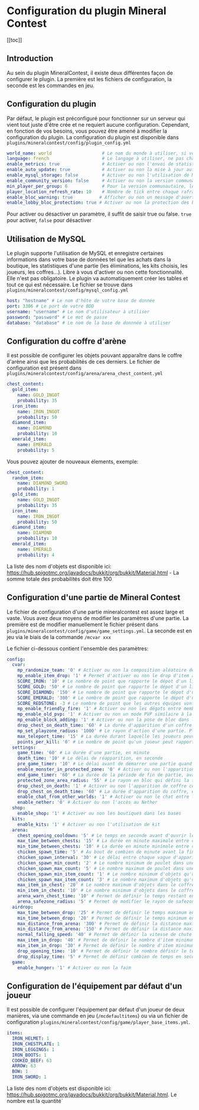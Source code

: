 # Configuration du plugin Mineral Contest

[[toc]]


## Introduction


Au sein du plugin MineralContest, il existe deux différentes façon de configurer le plugin. La première est les fichiers de configuration, la seconde est les commandes en jeu.

## Configuration du plugin


Par défaut, le plugin est préconfiguré pour fonctionner sur un serveur qui vient tout juste d'être crée et ne requiert aucune configuration. Cependant, en fonction de vos besoins, vous pouvez être amené à modifier la configuration du plugin.
La configuration du plugin est disponible dans `plugins/mineralcontest/config/plugin_config.yml`

```yaml
world_name: world                   # Le nom du monde à utiliser, si vous souhaitez executer le plugin dans un monde en particulier, changez la valeur
language: french                    # Le langage à utiliser, ne pas changer. Il manque des traductions dans le plugin pour la version english.
enable_metrics: true                # Activer ou non l'envoi de statistique.
enable_auto_update: true            # Activer ou non la mise à jour automatique du plugin
enable_mysql_storage: false         # Activer ou non l'utilisation de MySQL pour le plugin
enable_community_version: false     # Activer ou non la version communautaire sur le plugin. C'est-à-dire ajouter la possibilité de démarrer plusieurs parties en même temps, non recommandé
min_player_per_group: 6             # Pour la version communautaire, le nombre de joueur minimum par groupe pour que la partie démarre
player_location_refresh_rate: 10    # Nombre de tick entre chaque rafraichissement des HUD des joueurs
enable_bloc_warning: true          # Afficher ou non un message d'avertissement lorsqu'on intéragit avec un bloc dans le monde "world_name"
enable_lobby_bloc_protection: true # Activer ou non la protection des blocs dans le monde "world_name"
```



Pour activer ou désactiver un paramètre, il suffit de saisir true ou false. `true` pour activer, `false` pour désactiver

## Utilisation de MySQL


Le plugin supporte l'utilisation de MySQL et enregistre certaines informations dans votre base de données tel que les achats dans la boutique, les statistiques d'une partie (les éliminations, les kits choisis, les joueurs, les coffres...). Libre à vous d'activer ou non cette fonctionnalité. Elle n'est pas obligatoire.
Le plugin va automatiquement créer les tables et tout ce qui est nécessaire.
Le fichier se trouve dans `plugins/mineralcontest/config/mysql_config.yml`
```yaml
host: "hostname" # Le nom d'hôte de votre base de donnée
port: 3306 # Le port de votre BDD
username: "username" # Le nom d'utilisateur à utiliser
password: "password" # Le mot de passe
database: "database" # Le nom de la base de donnnée à utiliser
```


## Configuration du coffre d'arène


Il est possible de configurer les objets pouvant apparaître dans le coffre d'arène ainsi que les probabilités de ces derniers.
Le fichier de configuration est présent dans `plugins/mineralcontest/config/arena/arena_chest_content.yml`

```yaml
chest_content:
  gold_item:
    name: GOLD_INGOT
    probability: 35
  iron_item:
    name: IRON_INGOT
    probability: 50
  diamond_item:
    name: DIAMOND
    probability: 10
  emerald_item:
    name: EMERALD
    probability: 5
```

Vous pouvez ajouter de nouveaux élements, exemple:
```yaml
chest_content:
  random_item:
    name: DIAMOND_SWORD
    probability: 1
  gold_item:
    name: GOLD_INGOT
    probability: 35
  iron_item:
    name: IRON_INGOT
    probability: 50
  diamond_item:
    name: DIAMOND
    probability: 10
  emerald_item:
    name: EMERALD
    probability: 4
```
La liste des nom d'objets est disponible ici: https://hub.spigotmc.org/javadocs/bukkit/org/bukkit/Material.html - La somme totale des probabilités doit être 100

## Configuration d'une partie de Mineral Contest

Le fichier de configuration d'une partie mineralcontest est assez large et vaste. Vous avez deux moyens de modifier les paramètres d'une partie. La première est de modifier manuellement le fichier présent dans `plugins/mineralcontest/config/game/game_settings.yml`. La seconde est en jeu via le biais de la commande `/mcvar xxx`

Le fichier ci-dessous contient l'ensemble des paramètres:

```yaml
config:
  cvar:
    mp_randomize_team: '0' # Activer ou non la composition aléatoire des équipes, 0 = désactivé, 1 = activé
    mp_enable_item_drop: '1' # Permet d'activer ou non le drop d'item à la mort. 0 pour aucun, 1 pour les minerais uniquement, 2 pour tout
    SCORE_IRON: '10' # Le nombre de point que rapporte le dépot d'un lingot de fer
    SCORE_GOLD: '50' # Le nombre de point que rapporte le dépot d'un lingot de d'or
    SCORE_DIAMOND: '150' # Le nombre de point que rapporte le dépot d'un diamant
    SCORE_EMERALD: '300' # Le nombre de point que rapporte le dépot d'un émeraude
    SCORE_REDSTONE: -3 # Le nombre de point que les autres équipes vont perdre lors du dépot d'une Redstone dans le coffre
    mp_enable_friendly_fire: '1' # Activer ou non les dégats entre membre d'une même équipe
    mp_enable_old_pvp: '1' # Activer ou non un mode PVP similaire à la version 1.8
    mp_enable_block_adding: '1' # Activer ou non la pose de bloc dans la zone d'arène/base
    drop_chest_on_death_time: '60' # La durée d'apparition d'un coffre de joueur mort en seconde
    mp_set_playzone_radius: '1000' # Le rayon d'action d'une partie. Plus la valeur est grande, plus la partie jouable sera grande
    max_teleport_time: '15' # La durée durant laquelle les joueurs peuvent faire /arene, en seconde
    points_per_kill: '0' # Le nombre de point qu'un joueur peut rapporter à son équipe en éliminant un adversaire
  settings:
    game_time: '60' # La durée d'une partie, en minute
    death_time: '10' # Le délai de réapparition, en seconde
    pre_game_timer: '10' # Le délai avant de démarrer une partie quand tout le monde est prêt, en seconde
    enable_monster_in_protected_zone: '0' # Activer ou non l'apparition de monstre dans la zone arène/base
    end_game_timer: '60' # La durée de la période de fin de partie, avant de retourner au monde principal, en seconde
    protected_zone_area_radius: '55' # Le rayon en bloc qui défini la taille de l'arène et des bases
    drop_chest_on_death: '1' # Activer ou non l'apparition de coffre contenant l'ensemble des items d'un joueur à la mort. Il fonctionne avec le mp_enable_item_drop. Au lieu de faire tomber les objets au sol, un coffre apparait avec les objets
    drop_chest_on_death_time: '60' # La durée d'apparition du coffre, en seconde
    enable_chat_from_other_worlds: '1' # Activer ou non le chat entre les différents mondes, si l'option communautaire est activée
    enable_nether: '0' # Activer ou non l'accès au Nether
  shop:
    enable_shop: '1' # Activer ou non les boutiques dans les bases
  kits:
    enable_kits: '1' # Activer ou non l'utilisation de kit
  arena:
    chest_opening_cooldown: '5' # Le temps en seconde avant d'ouvrir le coffre de l'arène
    max_time_between_chests: '15' # La durée en minute maximale entre chaque apparition du coffre
    min_time_between_chests: '10' # La durée en minute minimale entre chaque apparition du coffre
    chicken_spawn_time: '5' # Au bout de combien de minute avant la fin les vagues de poulets doivent commencer. Exemple si 5 alors les vagues commenceront 5 minutes avant la fin
    chicken_spawn_interval: '30' # Le délai entre chaque vague d'apparition, en secondes
    chicken_spawn_min_count: '2' # Le nombre minimum de poulet dans une vague
    chicken_spawn_max_count: '5' # Le nombre maximum de poulet dans une vague
    chicken_spawn_min_item_count: '1' # Le nombre minimum d'objets qu'un poulet peut faire tomber à sa mort
    chicken_spawn_max_item_count: '3' # Le nombre maximum d'objets qu'un poulet peut faire tomber à sa mort
    max_item_in_chest: '20' # Le nombre maximum d'objets dans le coffre d'arène
    min_item_in_chest: '10' # Le nombre minimum d'objets dans le coffre d'arène
    arena_warn_chest_time: '10' # Permet de définir le temps restant en seconde avant de mettre un message dans le chat annonçant l'arrivée du coffre d'arène
    arena_safezone_radius: '5' # Permet de modifier le rayon de safezone de la zone de téléportation de l'arène
  airdrop:
    max_time_between_drop: '25' # Permet de définir le temps maximum en minute entre chaque largage
    min_time_between_drop: '20' # Permet de définir le temps minimum en minute entre chaque largage
    max_distance_from_arena: '300' # Permet de définir la distance maximale en bloc entre la génération de position du largage et le centre de l'arène
    min_distance_from_arena: '150' # Permet de définir la distance maximale en bloc entre la génération de position du largage et le centre de l'arène
    normal_falling_speed: '40' # Permet de définir la vitesse de chute lorsque le parachute est présent (en nombre de ticks, 20 ticks environ égale à 1 sec)
    max_item_in_drop: '40' # Permet de définir le nombre d'item minimum présent dans le coffre du largage
    min_item_in_drop: '30' # Permet de définir le nombre d'item minimum présent dans le coffre du largage
    drop_opening_time: '10' # Permet de définir le nombre définir le temps d'ouverture du coffre du largage
    drop_display_time: '5' # Permet de définir combien de temps en seconde le message contenant la localisation du largage doit s'afficher
  game:
    enable_hunger: '1' # Activer ou non la faim
```

## Configuration de l'équipement par défaut d'un joueur

Il est possible de configurer l'équipement par défaut d'un joueur de deux manières, via une commande en jeu (`/mcdefaultitems`) ou via un fichier de configuration `plugins/mineralcontest/config/game/player_base_items.yml`.
```yaml
items:
  IRON_HELMET: 1
  IRON_CHESTPLATE: 1
  IRON_LEGGINGS: 1
  IRON_BOOTS: 1
  COOKED_BEEF: 63
  ARROW: 63
  BOW: 1
  IRON_SWORD: 1
```
La liste des nom d'objets est disponible ici: https://hub.spigotmc.org/javadocs/bukkit/org/bukkit/Material.html. Le nombre est la quantité`
